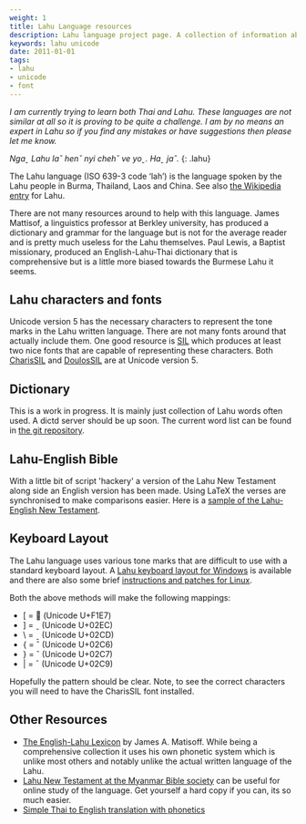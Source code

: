 ```yaml
---
weight: 1
title: Lahu Language resources
description: Lahu language project page. A collection of information about the language spoken by the Lahu hill tribe group.
keywords: lahu unicode
date: 2011-01-01
tags:
- lahu
- unicode
- font
---
```


_I am currently trying to learn both Thai and Lahu.  These languages are not
similar at all so it is proving to be quite a challenge. I am by no means an
expert in Lahu so if you find any mistakes or have suggestions then please let
me know._

_Ngaˬ Lahu laˇ henˇ nyi chehˇ ve yoˬ. Haˬ jaˆ._
{: .lahu}

<!--more-->

The Lahu language (ISO 639-3 code ‘lah’) is the language spoken by the Lahu
people in Burma, Thailand, Laos and China. See also [the Wikipedia
entry](http://en.wikipedia.org/wiki/Lahu_language) for Lahu.

There are not many resources around to help with this language. James Mattisof,
a linguistics professor at Berkley university, has produced a dictionary and
grammar for the language but is not for the average reader and is pretty much
useless for the Lahu themselves. Paul Lewis, a Baptist missionary, produced an
English-Lahu-Thai dictionary that is comprehensive but is a little more biased
towards the Burmese Lahu it seems.

## Lahu characters and fonts

Unicode version 5 has the necessary characters to represent the tone marks in
the Lahu written language. There are not many fonts around that actually
include them. One good resource is [SIL](http://www.sil.org) which produces at
least two nice fonts that are capable of representing these characters. Both
[CharisSIL](http://scripts.sil.org/CharisSILfont) and
[DoulosSIL](http://scripts.sil.org/DoulosSILfont) are at Unicode version 5.

## Dictionary

This is a work in progress. It is mainly just collection of Lahu words often
used. A dictd server should be up soon. The current word list can be found in
[the git repository](http://git.seconddrawer.com.au/).

## Lahu-English Bible

With a little bit of script 'hackery' a version of the Lahu New Testament along
side an English version has been made. Using LaTeX the verses are synchronised
to make comparisons easier. Here is a [sample of the Lahu-English New
Testament](/files/bible_sample.pdf).

## Keyboard Layout

The Lahu language uses various tone marks that are difficult to use with a
standard keyboard layout. A [Lahu keyboard layout for
Windows](/files/lahu_keyboard.zip) is available and there are
also some brief [instructions and patches for Linux](/projects/lahu/keyboard/).

Both the above methods will make the following mappings:

- \[ = <span class="lahu"></span> (Unicode U+F1E7)
- \] = <span class="lahu">ˬ</span> (Unicode U+02EC)
- \\ = <span class="lahu">ˍ</span> (Unicode U+02CD)
- \{ = <span class="lahu">ˆ</span> (Unicode U+02C6)
- \} = <span class="lahu">ˇ</span> (Unicode U+02C7)
- \| = <span class="lahu">ˉ</span> (Unicode U+02C9)

Hopefully the pattern should be clear. Note, to see the correct characters you
will need to have the CharisSIL font installed.

## Other Resources

- [The English-Lahu Lexicon](http://books.google.com/books?id=DpPw5oNvKyQC) by
  James A. Matisoff. While being a comprehensive collection it uses his own
  phonetic system which is unlike most others and notably unlike the actual
  written language of the Lahu.
- [Lahu New Testament at the Myanmar Bible
  society](http://www.myanmarbible.com/bible/Lahu/html/index.html) can be
  useful for online study of the language. Get yourself a hard copy if you can,
  its so much easier.
- [Simple Thai to English translation with phonetics](http://thai2english.com)
